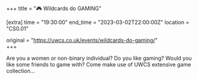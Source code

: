 +++
title = "🎮 Wildcards do GAMING"

[extra]
time = "19:30:00"
end_time = "2023-03-02T22:00:00Z"
location = "CS0.01"

original = "https://uwcs.co.uk/events/wildcards-do-gaming/"    
+++

Are you a women or non-binary individual? Do you like gaming? Would you like some friends to game with? Come make use of UWCS extensive game collection...
